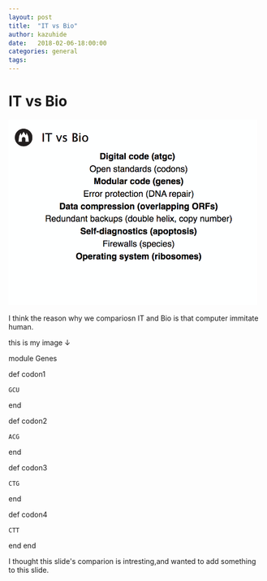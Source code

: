 ```yaml
---
layout: post
title:  "IT vs Bio"
author: kazuhide
date:   2018-02-06-18:00:00
categories: general
tags:
---
```


# IT vs Bio

![it_bio](/images/it_bio.jpg)


I think the reason why we compariosn IT and Bio is that computer immitate human.

this is my image ↓

module Genes

  def codon1

    GCU

  end

  def codon2

    ACG

  end

  def codon3

    CTG

  end

  def codon4

    CTT

  end
end

I thought this slide's comparion is intresting,and wanted to add something to this slide.
